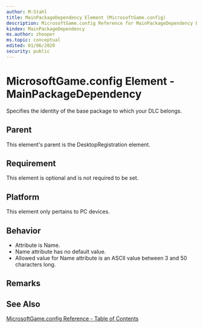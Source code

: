 ```yaml
---
author: M-Stahl
title: MainPackageDependency Element (MicrosoftGame.config)
description: MicrosoftGame.config Reference for MainPackageDependency Element.
kindex: MainPackageDependency
ms.author: zhooper
ms.topic: conceptual
edited: 01/06/2020
security: public
---
```


# MicrosoftGame.config Element - MainPackageDependency

Specifies the identity of the base package to which your DLC belongs.

## Parent
This element's parent is the DesktopRegistration element.

## Requirement
This element is optional and is not required to be set. 

## Platform
This element only pertains to PC devices.

## Behavior
* Attribute is Name.
* Name attribute has no default value.
* Allowed value for Name attribute is an ASCII value between 3 and 50 characters long.

## Remarks


## See Also
[MicrosoftGame.config Reference - Table of Contents](gc-microsoftgameconfig-toc.md)  